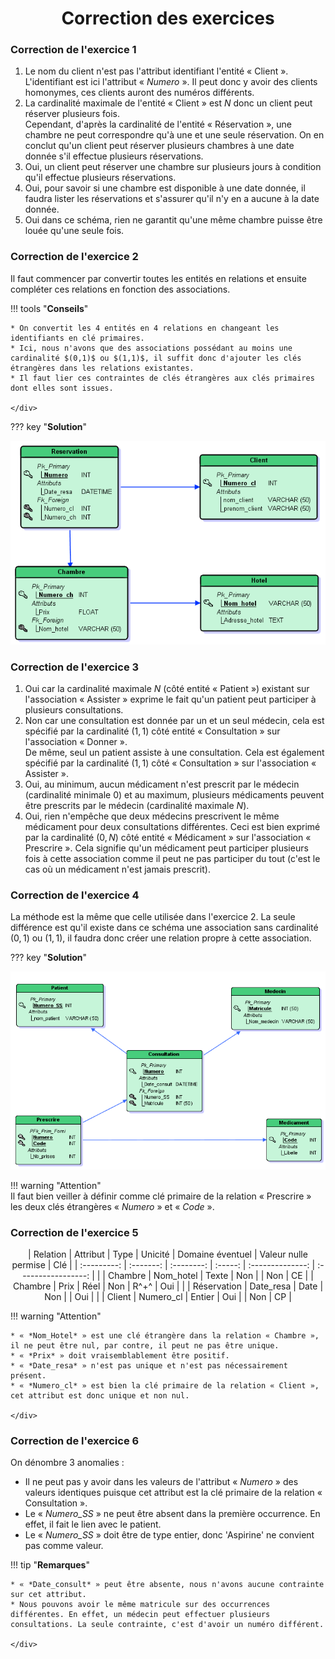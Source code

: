 # <center markdown="1"><div class = "titre3" markdown="1"> Correction des exercices </div></center>

### <div class = "encadré18" markdown="1"> __Correction de l'exercice 1__ </div>
<div class="list1_1" markdown="1">

1. Le nom du client n'est pas l'attribut identifiant l'entité « Client ».   
L'identifiant est ici l'attribut « *Numero* ». Il peut donc y avoir des clients homonymes, ces clients auront des numéros différents.
2. La cardinalité maximale de l'entité « Client » est $N$ donc un client peut réserver plusieurs fois.  
Cependant, d'après la cardinalité de l'entité « Réservation », une chambre ne peut correspondre qu'à une et une seule réservation. On en conclut qu'un client peut réserver plusieurs chambres à une date donnée s'il effectue plusieurs réservations.
3. Oui, un client peut réserver une chambre sur plusieurs jours à condition qu'il effectue plusieurs réservations.
4. Oui, pour savoir si une chambre est disponible à une date donnée, il faudra lister les réservations et s'assurer qu'il n'y en a aucune à la date donnée.
5. Oui dans ce schéma, rien ne garantit qu'une même chambre puisse être louée qu'une seule fois.
</div>

### <div class = "encadré18" markdown="1"> __Correction de l'exercice 2__ </div>
Il faut commencer par convertir toutes les entités en relations et ensuite compléter ces relations en fonction des associations.

!!! tools "__Conseils__"
	<div class = "couleur_puce6" markdown="1">

	* On convertit les 4 entités en 4 relations en changeant les identifiants en clé primaires.
	* Ici, nous n'avons que des associations possédant au moins une cardinalité $(0,1)$ ou $(1,1)$, il suffit donc d'ajouter les clés étrangères dans les relations existantes.
	* Il faut lier ces contraintes de clés étrangères aux clés primaires dont elles sont issues. 

	</div>

??? key "__Solution__"
	<center markdown="1">
	![Hotel MLD](Images/Hotel_MLD.png)
	</center>

### <div class = "encadré18" markdown="1"> __Correction de l'exercice 3__ </div>
<div class="list1_1" markdown="1">

1. Oui car la cardinalité maximale $N$ (côté entité « Patient ») existant sur l'association « Assister » exprime le fait qu'un patient peut participer à plusieurs consultations.
2. Non car une consultation est donnée par un et un seul médecin, cela est spécifié par la cardinalité $(1,1)$ côté entité « Consultation » sur l'association « Donner ».  
De même, seul un patient assiste à une consultation. Cela est également spécifié par la cardinalité $(1,1)$ côté « Consultation » sur l'association « Assister ».
3. Oui, au minimum, aucun médicament n'est prescrit par le médecin (cardinalité minimale $0$) et au maximum, plusieurs médicaments peuvent être prescrits par le médecin (cardinalité maximale $N$).
4. Oui, rien n'empêche que deux médecins prescrivent le même médicament pour deux consultations différentes. Ceci est bien exprimé par la cardinalité $(0,N)$ côté entité « Médicament » sur l'association « Prescrire ». Cela signifie qu'un médicament peut participer plusieurs fois à cette association comme il peut ne pas participer du tout (c'est le cas où un médicament n'est jamais prescrit).

</div>

### <div class = "encadré18" markdown="1"> __Correction de l'exercice 4__ </div>
La méthode est la même que celle utilisée dans l'exercice 2. La seule différence est qu'il existe dans ce schéma une association sans cardinalité $(0,1)$ ou $(1,1)$, il faudra donc créer une relation propre à cette association.

??? key "__Solution__"
	<center markdown="1">
	![Medecins MLD](Images/Medecins_MLD.png)
	</center>

!!! warning "Attention"  
	Il faut bien veiller à définir comme clé primaire de la relation « Prescrire » les deux clés étrangères « *Numero* » et « *Code* ».

### <div class = "encadré18" markdown="1"> __Correction de l'exercice 5__ </div>
<center markdown="1">

| Relation    | Attribut  | Type       | Unicité | Domaine éventuel | Valeur nulle permise | Clé |
| :---------: | :-------: | :--------: | :-----: | :--------------: | :-----------------:  |     |
| Chambre     | Nom_hotel |    Texte   |  Non    |				    |			Non		   |  CE |
| Chambre     | Prix      |      Réel  |    Non  |		R^+^     	|		Oui			   |     |
| Réservation | Date_resa |     Date   |  Non    |				    |			Oui		   |     |
| Client      | Numero_cl    |    Entier  |    Oui  |			        |				Non	   |  CP |

</center>

!!! warning "Attention"
	<div class = "couleur_puce7" markdown="1">

	* « *Nom_Hotel* » est une clé étrangère dans la relation « Chambre », il ne peut être nul, par contre, il peut ne pas être unique.
	* « *Prix* » doit vraisemblablement être positif.
	* « *Date_resa* » n'est pas unique et n'est pas nécessairement présent.
	* « *Numero_cl* » est bien la clé primaire de la relation « Client », cet attribut est donc unique et non nul.

	</div>
	
### <div class = "encadré18" markdown="1"> __Correction de l'exercice 6__ </div>

On dénombre 3 anomalies :
<div class = "couleur_puce5_rouge" markdown="1">

* Il ne peut pas y avoir dans les valeurs de l'attribut « *Numero* » des valeurs identiques puisque cet attribut est la clé primaire de la relation « Consultation ».
* Le « *Numero_SS* » ne peut être absent dans la première occurrence. En effet, il fait le lien avec le patient.
* Le « *Numero_SS* » doit être de type entier, donc 'Aspirine' ne convient pas comme valeur.

</div>

!!! tip "__Remarques__"
	<div class = "couleur_puce4" markdown="1">
	
	* « *Date_consult* » peut être absente, nous n'avons aucune contrainte sur cet attribut.
	* Nous pouvons avoir le même matricule sur des occurrences différentes. En effet, un médecin peut effectuer plusieurs consultations. La seule contrainte, c'est d'avoir un numéro différent.

	</div>